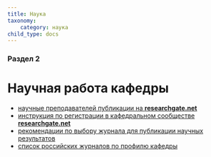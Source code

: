 ```yaml
---
title: Наука
taxonomy:
    category: наука
child_type: docs
---
```


### Раздел 2

# Научная работа кафедры

- [научные преподавателей публикации на **researchgate.net**](https://www.researchgate.net/lab/Engineering-Cybernetics-Research-Faculty-Albert-Efimoff)
- [инструкция по регистрации в кафедральном сообществе **researchgate.net**](https://docs.google.com/document/d/1gFkJAbtkPZDJEgCnS8MGfv2I6NSsV7QqV91mYNz5FB4/edit?usp=sharing)
- [рекомендации по выбору журнала для публикации научных результатов](https://docs.google.com/presentation/d/1Frs41PTp0s-a8VaCcAA1zCIWv0vA3YPUzQM2E6sUsNU/edit?usp=sharing)
- [список российских журналов по профилю кафедры](https://docs.google.com/spreadsheets/d/1Er6NythO85HZ0rWBiNBoRYXQXOx-2nQho_gn2z2JvuY/edit#gid=0)
